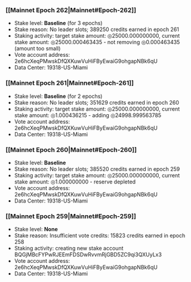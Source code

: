 ### [[Mainnet Epoch 262|Mainnet#Epoch-262]]
* Stake level: **Baseline** (for 3 epochs)
* Stake reason: No leader slots; 389250 credits earned in epoch 261
* Staking activity: target stake amount: ◎25000.000000000, current stake amount: ◎25000.000463435 - not removing ◎0.000463435 (amount too small)
* Vote account address: 2e6hcXeqPMwskDfQXKuwVuHiFByEwaiG9ohgapNBk6qU
* Data Center: 19318-US-Miami
### [[Mainnet Epoch 261|Mainnet#Epoch-261]]
* Stake level: **Baseline** (for 2 epochs)
* Stake reason: No leader slots; 351629 credits earned in epoch 260
* Staking activity: target stake amount: ◎25000.000000000, current stake amount: ◎1.000436215 - adding ◎24998.999563785
* Vote account address: 2e6hcXeqPMwskDfQXKuwVuHiFByEwaiG9ohgapNBk6qU
* Data Center: 19318-US-Miami
### [[Mainnet Epoch 260|Mainnet#Epoch-260]]
* Stake level: **Baseline**
* Stake reason: No leader slots; 385520 credits earned in epoch 259
* Staking activity: target stake amount: ◎25000.000000000, current stake amount: ◎1.000000000 - reserve depleted
* Vote account address: 2e6hcXeqPMwskDfQXKuwVuHiFByEwaiG9ohgapNBk6qU
* Data Center: 19318-US-Miami
### [[Mainnet Epoch 259|Mainnet#Epoch-259]]
* Stake level: **None**
* Stake reason: Insufficient vote credits: 15823 credits earned in epoch 258
* Staking activity: creating new stake account BQGjMBcFYPwRJEEmFDSDwRvvmRjGBD5ZC9qi3QXUyLx3
* Vote account address: 2e6hcXeqPMwskDfQXKuwVuHiFByEwaiG9ohgapNBk6qU
* Data Center: 19318-US-Miami